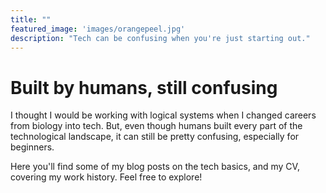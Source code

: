 ```yaml
---
title: ""
featured_image: 'images/orangepeel.jpg'
description: "Tech can be confusing when you're just starting out."
---
```


# Built by humans, still confusing

I thought I would be working with logical systems when I changed careers from biology into tech. But, even though humans built every part of the technological landscape, it can still be pretty confusing, especially for beginners. 

Here you'll find some of my blog posts on the tech basics, and my CV, covering my work history. Feel free to explore! 
